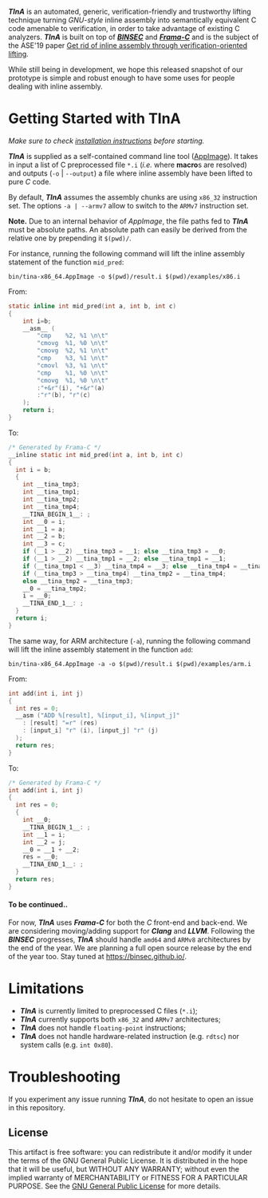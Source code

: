 ***TInA*** is an automated, generic, verification-friendly and trustworthy lifting technique turning
*GNU-style* inline assembly into semantically equivalent C code amenable to verification, in order to
take advantage of existing C analyzers. ***TInA*** is built on top of [***BINSEC***](https://binsec.github.io/)
and [***Frama-C***](https://frama-c.com/) and is the subject of the ASE'19 paper
[Get rid of inline assembly through verification-oriented lifting](https://arxiv.org/pdf/1903.06407.pdf).

While still being in development, we hope this released snapshot of our prototype is simple and robust enough to have some uses for people dealing with inline assembly.

# Getting Started with TInA

*Make sure to check [installation instructions](INSTALL.md) before starting.*

***TInA*** is supplied as a self-contained command line tool ([AppImage](bin/tina-x86_64.AppImage)).
It takes in input a list of C preprocessed file `*.i` (*i.e.* where **macro**s are resolved) and outputs
(`-o` | `--output`) a file where inline assembly have been lifted to pure *C* code.

By default, ***TInA*** assumes the assembly chunks are using `x86_32` instruction set.
The options `-a | --armv7` allow to switch to the `ARMv7` instruction set.

**Note.** Due to an internal behavior of *AppImage*, the file paths fed to ***TInA*** must be absolute paths. An absolute path can easily be derived from the relative one by prepending it `$(pwd)/`.

For instance, running the following command will lift the inline assembly statement of the function `mid_pred`:
```shell
bin/tina-x86_64.AppImage -o $(pwd)/result.i $(pwd)/examples/x86.i
```
From:
```c
static inline int mid_pred(int a, int b, int c)
{
    int i=b;
    __asm__ (
        "cmp    %2, %1 \n\t"
        "cmovg  %1, %0 \n\t"
        "cmovg  %2, %1 \n\t"
        "cmp    %3, %1 \n\t"
        "cmovl  %3, %1 \n\t"
        "cmp    %1, %0 \n\t"
        "cmovg  %1, %0 \n\t"
        :"+&r"(i), "+&r"(a)
        :"r"(b), "r"(c)
    );
    return i;
}
```
To:
```c
/* Generated by Frama-C */
__inline static int mid_pred(int a, int b, int c)
{
  int i = b;
  {
    int __tina_tmp3;
    int __tina_tmp1;
    int __tina_tmp2;
    int __tina_tmp4;
    __TINA_BEGIN_1__: ;
    int __0 = i;
    int __1 = a;
    int __2 = b;
    int __3 = c;
    if (__1 > __2) __tina_tmp3 = __1; else __tina_tmp3 = __0;
    if (__1 > __2) __tina_tmp1 = __2; else __tina_tmp1 = __1;
    if (__tina_tmp1 < __3) __tina_tmp4 = __3; else __tina_tmp4 = __tina_tmp1;
    if (__tina_tmp3 > __tina_tmp4) __tina_tmp2 = __tina_tmp4;
    else __tina_tmp2 = __tina_tmp3;
    __0 = __tina_tmp2;
    i = __0;
    __TINA_END_1__: ;
  }
  return i;
}
```

The same way, for ARM architecture (`-a`), running the following command will lift the inline assembly statement in the function `add`:
```shell
bin/tina-x86_64.AppImage -a -o $(pwd)/result.i $(pwd)/examples/arm.i
```
From:
```c
int add(int i, int j)
{
  int res = 0;
  __asm ("ADD %[result], %[input_i], %[input_j]"
    : [result] "=r" (res)
    : [input_i] "r" (i), [input_j] "r" (j)
  );
  return res;
}
```
To:
```c
/* Generated by Frama-C */
int add(int i, int j)
{
  int res = 0;
  {
    int __0;
    __TINA_BEGIN_1__: ;
    int __1 = i;
    int __2 = j;
    __0 = __1 + __2;
    res = __0;
    __TINA_END_1__: ;
  }
  return res;
}
```

#### To be continued..

For now, ***TInA*** uses ***Frama-C*** for both the *C* front-end and back-end.
We are considering moving/adding support for ***Clang*** and ***LLVM***.
Following the ***BINSEC*** progresses, ***TInA*** should handle `amd64` and `ARMv8` architectures by the end of the year.
We are planning a full open source release by the end of the year too.
Stay tuned at https://binsec.github.io/.

# Limitations

- ***TInA*** is currently limited to preprocessed C files (`*.i`);
- ***TInA*** currently supports both `x86_32` and `ARMv7` architectures;
- ***TInA*** does not handle `floating-point` instructions;
- ***TInA*** does not handle hardware-related instruction (e.g. `rdtsc`) nor system calls (e.g. `int 0x80`).

# Troubleshooting

If you experiment any issue running ***TInA***, do not hesitate to open an issue in this repository.

License
----

This artifact is free software: you can redistribute it and/or modify it under the terms of the GNU General Public License.
It is distributed in the hope that it will be useful, but WITHOUT ANY WARRANTY; without even the implied warranty of MERCHANTABILITY or FITNESS FOR A PARTICULAR PURPOSE.  See the [GNU General Public License](LICENSE) for more details.